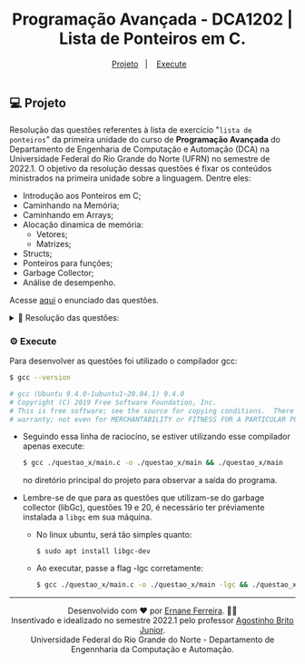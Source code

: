 <h1 align="center">
   Programação Avançada - DCA1202 | Lista de Ponteiros em C.
</h1>

<div align="center">
  <a href="#-Projeto">Projeto</a>&nbsp;&nbsp;&nbsp;|&nbsp;&nbsp;&nbsp;
  <a href="#-Execute">Execute</a>&nbsp;&nbsp;&nbsp;
</div>

<br>

## 💻 Projeto

Resolução das questões referentes à lista de exercício "`lista de ponteiros`" da primeira unidade do curso de **Programação Avançada** do Departamento de Engenharia de Computação e Automação (DCA) na Universidade Federal do Rio Grande do Norte (UFRN) no semestre de 2022.1. O objetivo da resolução dessas questões é fixar os conteúdos ministrados na primeira unidade sobre a linguagem. Dentre eles: 
  - Introdução aos Ponteiros em C;
  - Caminhando na Memória;
  - Caminhando em Arrays;
  - Alocação dinamica de memória:
    - Vetores;
    - Matrizes;
  - Structs;
  - Ponteiros para funções;
  - Garbage Collector;
  - Análise de desempenho.  

  Acesse [aqui](https://github.com/ErnaneJ/ponteiros_PA/blob/master/docs/lista_ponteiros.pdf) o enunciado das questões.

  <details>
    <summary>📝 Resolução das questões:</summary>
    📌 <a href="https://github.com/ErnaneJ/ponteiros_PA/tree/master/questao_01">Questão 1;</a><br>
    📌 <a href="https://github.com/ErnaneJ/ponteiros_PA/tree/master/questao_02">Questão 2;</a><br>
    📌 <a href="https://github.com/ErnaneJ/ponteiros_PA/tree/master/questao_03">Questão 3;</a><br>
    📌 <a href="https://github.com/ErnaneJ/ponteiros_PA/tree/master/questao_04">Questão 4;</a><br>
    📌 <a href="https://github.com/ErnaneJ/ponteiros_PA/tree/master/questao_05">Questão 5;</a><br>
    📌 <a href="https://github.com/ErnaneJ/ponteiros_PA/tree/master/questao_06">Questão 6;</a><br>
    📌 <a href="https://github.com/ErnaneJ/ponteiros_PA/tree/master/questao_07">Questão 7;</a><br>
    📌 <a href="https://github.com/ErnaneJ/ponteiros_PA/tree/master/questao_08">Questão 8;</a><br>
    📌 <a href="https://github.com/ErnaneJ/ponteiros_PA/tree/master/questao_09">Questão 9;</a><br>
    📌 <a href="https://github.com/ErnaneJ/ponteiros_PA/tree/master/questao_10">Questão10;</a><br>
    📌 <a href="https://github.com/ErnaneJ/ponteiros_PA/tree/master/questao_11">Questão11;</a><br>
    📌 <a href="https://github.com/ErnaneJ/ponteiros_PA/tree/master/questao_12">Questão12;</a><br>
    📌 <a href="https://github.com/ErnaneJ/ponteiros_PA/tree/master/questao_13">Questão13;</a><br>
    📌 <a href="https://github.com/ErnaneJ/ponteiros_PA/tree/master/questao_14">Questão14;</a><br>
    📌 <a href="https://github.com/ErnaneJ/ponteiros_PA/tree/master/questao_15">Questão15;</a><br>
    📌 <a href="https://github.com/ErnaneJ/ponteiros_PA/tree/master/questao_16">Questão16;</a><br>
    📌 <a href="https://github.com/ErnaneJ/ponteiros_PA/tree/master/questao_17">Questão17;</a><br>
    📌 <a href="https://github.com/ErnaneJ/ponteiros_PA/tree/master/questao_18">Questão18;</a><br>
    📌 <a href="https://github.com/ErnaneJ/ponteiros_PA/tree/master/questao_19">Questão19;</a><br>
    📌 <a href="https://github.com/ErnaneJ/ponteiros_PA/tree/master/questao_20">Questão20.</a><br>
  </details>

### ⚙️ Execute

Para desenvolver as questões foi utilizado o compilador gcc:

```bash
$ gcc --version

# gcc (Ubuntu 9.4.0-1ubuntu1~20.04.1) 9.4.0
# Copyright (C) 2019 Free Software Foundation, Inc.
# This is free software; see the source for copying conditions.  There is NO
# warranty; not even for MERCHANTABILITY or FITNESS FOR A PARTICULAR PURPOSE.
```

- Seguindo essa linha de raciocíno, se estiver utilizando esse compilador apenas execute:
  ```bash
  $ gcc ./questao_x/main.c -o ./questao_x/main && ./questao_x/main
  ```
  no diretório principal do projeto para observar a saída do programa.

- Lembre-se de que para as questões que utilizam-se do garbage collector (libGc), questões 19 e 20, é necessário ter préviamente instalada a `libgc` em sua máquina.
  - No linux ubuntu, será tão simples quanto:
    ```
    $ sudo apt install libgc-dev
    ```
  - Ao executar, passe a flag -lgc corretamente:
    ```bash
    $ gcc ./questao_x/main.c -o ./questao_x/main -lgc && ./questao_x/main
    ```
---

<div align="center">
  Desenvolvido com ❤ por <a href="https://www.ernane.dev/">Ernane Ferreira</a>. 👋🏻<br/> Insentivado e idealizado no semestre 2022.1 pelo professor <a href="https://agostinhobritojr.github.io/">Agostinho Brito Junior</a>. <br> Universidade Federal do Rio Grande do Norte - Departamento de Engennharia da Computação e Automação.
</div>
